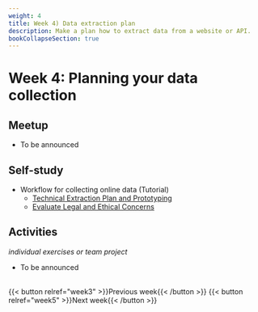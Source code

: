 ```yaml
---
weight: 4
title: Week 4) Data extraction plan
description: Make a plan how to extract data from a website or API.
bookCollapseSection: true
---
```


# Week 4: Planning your data collection

## Meetup
- To be announced

<!--- Finalizing project scopes *live* <!-- link here-->
<!--: __which website and API?__ *live; in two groups + one PhD session*
  - Presentation of research fit assessment by teams: 2 timeslots? [5 minutes; define slide titles; template]
  - Modifications to data collection/research question
  - Goal: "final goal for project"
(comment Roy: have other groups give feedback)
-->

## Self-study
- Workflow for collecting online data (Tutorial)
  - [Technical Extraction Plan and Prototyping](docs/tutorials/workflow/extraction-plan-prototyping.md)
  - [Evaluate Legal and Ethical Concerns](docs/tutorials/workflow/legalfit.md)
  <!--- Design choices: modularity and storage *prerecorded*
  - Data capture and enrichment *prerecorded*
  - Deployment *prerecorded*
- Legal and ethical considerations when scraping <!-- *reading* [tba]-->

## Activities
*individual exercises or team project*
- To be announced

<!--## Activities (individual exercises or team project)
- [Project] Make a data extraction plan for your website, taking into account legal and ethical concerns <!-- develop -->


<!-- Software Stack

and execution (weeks 3-4)
Deployment in practice *prerecorded guest lecture*

  - Computing Infrastructure
  - Dockers
  - Structured and Unstructured databases
  - "Polishing" Code
-->

<br>
{{< button relref="week3" >}}Previous week{{< /button >}}
{{< button relref="week5" >}}Next week{{< /button >}}
